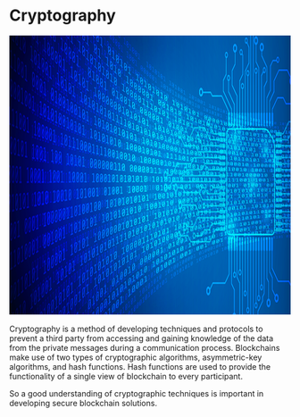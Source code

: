 # Cryptography
<img src="Crypto2.png" height=500>

Cryptography is a method of developing techniques and protocols to prevent a
third party from accessing and gaining knowledge of the data from the private messages during a communication process.
Blockchains make use of two types of cryptographic algorithms, asymmetric-key algorithms, and hash functions. Hash functions are used to provide the functionality of a single view of blockchain to every participant.

So a good understanding of cryptographic techniques is important in developing secure blockchain solutions.
